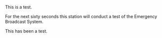 This is a test. 

For the next sixty seconds this station will conduct a test of the Emergency Broadcast System.

This has been a test.


